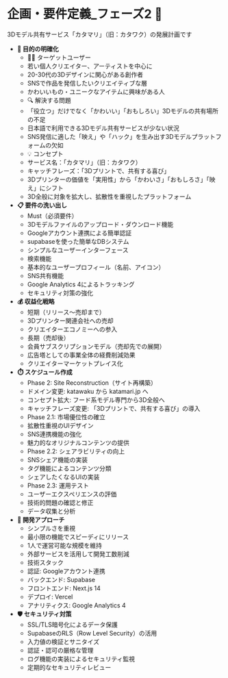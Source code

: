 # 企画・要件定義_フェーズ2 📝

<aside>
3Dモデル共有サービス「カタマリ」（旧：カタワク）の発展計画です
</aside>

- **🎯 目的の明確化**
    - 👩‍💻 ターゲットユーザー
    - 若い個人クリエイター、アーティストを中心に
    - 20-30代の3Dデザインに関心がある創作者
    - SNSで作品を発信したいクリエイティブな層
    - かわいいもの・ユニークなアイテムに興味がある人
    - 🔍 解決する問題
    - 「役立つ」だけでなく「かわいい」「おもしろい」3Dモデルの共有場所の不足
    - 日本語で利用できる3Dモデル共有サービスが少ない状況
    - SNS発信に適した「映え」や「ハック」を生み出す3Dモデルプラットフォームの欠如
    - 💡 コンセプト
    - サービス名：「カタマリ」（旧：カタワク）
    - キャッチフレーズ：「3Dプリントで、共有する喜び」
    - 3Dプリンターの価値を「実用性」から「かわいさ」「おもしろさ」「映え」にシフト
    - 3D全般に対象を拡大し、拡散性を重視したプラットフォーム
- **📋 要件の洗い出し**
    - Must（必須要件）
    - 3Dモデルファイルのアップロード・ダウンロード機能
    - Googleアカウント連携による簡単認証
    - supabaseを使った簡単なDBシステム
    - シンプルなユーザーインターフェース
    - 検索機能
    - 基本的なユーザープロフィール（名前、アイコン）
    - SNS共有機能
    - Google Analytics 4によるトラッキング
    - セキュリティ対策の強化
- **💰 収益化戦略**
    - 短期（リリース〜売却まで）
    - 3Dプリンター関連会社への売却
    - クリエイターエコノミーへの参入
    - 長期（売却後）
    - 会員サブスクリプションモデル（売却先での展開）
    - 広告塔としての事業全体の経費削減効果
    - クリエイターマーケットプレイス化
- **⏱️ スケジュール作成**
    - Phase 2: Site Reconstruction（サイト再構築）
    - ドメイン変更: katawaku から katamari.jp へ
    - コンセプト拡大: フード系モデル専門から3D全般へ
    - キャッチフレーズ変更: 「3Dプリントで、共有する喜び」の導入
    - Phase 2.1: 市場優位性の確立
    - 拡散性重視のUIデザイン
    - SNS連携機能の強化
    - 魅力的なオリジナルコンテンツの提供
    - Phase 2.2: シェアラビリティの向上
    - SNSシェア機能の実装
    - タグ機能によるコンテンツ分類
    - シェアしたくなるUIの実装
    - Phase 2.3: 運用テスト
    - ユーザーエクスペリエンスの評価
    - 技術的問題の確認と修正
    - データ収集と分析
- **🔄 開発アプローチ**
    - シンプルさを重視
    - 最小限の機能でスピーディにリリース
    - 1人で運営可能な規模を維持
    - 外部サービスを活用して開発工数削減
    - 技術スタック
    - 認証: Googleアカウント連携
    - バックエンド: Supabase
    - フロントエンド: Next.js 14
    - デプロイ: Vercel
    - アナリティクス: Google Analytics 4
- **🛡️ セキュリティ対策**
    - SSL/TLS暗号化によるデータ保護
    - SupabaseのRLS（Row Level Security）の活用
    - 入力値の検証とサニタイズ
    - 認証・認可の厳格な管理
    - ログ機能の実装によるセキュリティ監視
    - 定期的なセキュリティレビュー 